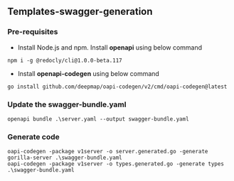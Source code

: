 ## Templates-swagger-generation

### Pre-requisites

- Install Node.js and npm. Install **openapi** using below command
```shell
npm i -g @redocly/cli@1.0.0-beta.117
```
- Install **openapi-codegen** using below command
```shell
go install github.com/deepmap/oapi-codegen/v2/cmd/oapi-codegen@latest 
```

### Update the swagger-bundle.yaml

```shell
openapi bundle .\server.yaml --output swagger-bundle.yaml
```

### Generate code

```shell
oapi-codegen -package v1server -o server.generated.go -generate gorilla-server .\swagger-bundle.yaml
oapi-codegen -package v1server -o types.generated.go -generate types .\swagger-bundle.yaml
```
  